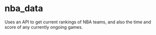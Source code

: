 # nba_data
Uses an API to get current rankings of NBA teams, and also the time and score of any currently ongoing games. 
